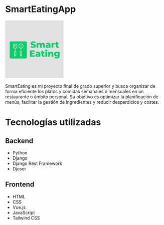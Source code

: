 # SmartEatingApp

![alt text](./logo.png) 

SmartEating es mi proyecto final de grado superior y busca organizar de forma eficiente los platos y comidas semanales o mensuales en un restaurante o ámbito personal. Su objetivo es optimizar la planificación de menús, facilitar la gestión de ingredientes y reducir desperdicios y costes.

# Tecnologías utilizadas

## Backend

- Python
- Django  
- Django Rest Framework  
- Djoser

## Frontend

- HTML
- CSS
- Vue.js  
- JavaScript  
- Tailwind CSS
